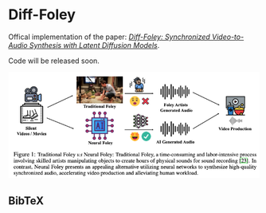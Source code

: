 # Diff-Foley
Offical implementation of the paper:
*[Diff-Foley: Synchronized Video-to-Audio Synthesis with Latent Diffusion Models](https://arxiv.org/abs/2306.17203v1)*.

Code will be released soon.

<p align="center">
    <img src="teaser.png">
</p>

## BibTeX

